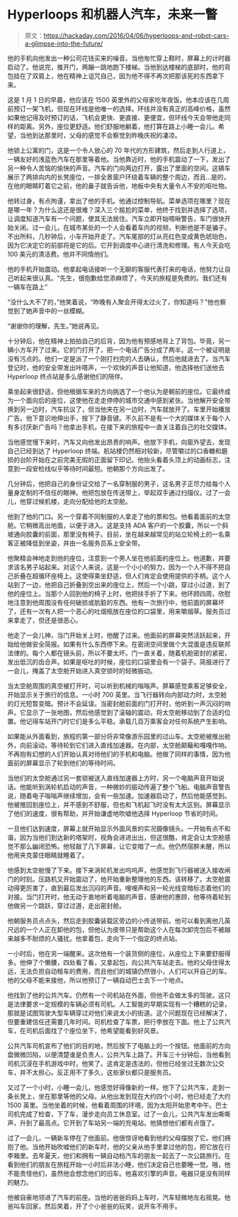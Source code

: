 # Hyperloops 和机器人汽车，未来一瞥

> 原文：<https://hackaday.com/2016/04/06/hyperloops-and-robot-cars-a-glimpse-into-the-future/>

他的手机向他发出一种公司花钱买来的噪音。当他匆忙穿上鞋时，屏幕上的计时器启动了。他说完，推开门，两蹦一跳地跑下楼梯。当他到达楼梯的底部时，他的背包挂在了双肩上，他在精神上诅咒自己，因为他不得不再次把那该死的东西拿下来。

这是 1 月 1 日的早晨，他应该在 1500 英里外的父母家吃年夜饭。他本应该在几周前预订一架飞机，但现在环线是他唯一的选择。环线并没有真正的高峰价格，虽然如果他记得及时预订的话，飞机会更快、更直接、更便宜，但环线今天会带他走同样的距离。另外，座位更舒适。他们舒服地躺着，他打算在路上小睡一会儿。希望，当他到达那里时，父母的感觉不会察觉到昨晚庆祝的凄凉。

他锁上公寓的门，这是一个令人放心的 70 年代的方形建筑，然后走到人行道上，一辆友好的浅蓝色汽车在那里等着他。当他靠近时，他的手机震动了一下，发出了另一种令人苦恼的愉快的声音。汽车的门向两边打开，露出了里面的空间。这辆车展示了两排向内的长凳座位，一排全景窗户环绕着车辆的整个周边，而且…是的，在他的眼睛盯着它之前，他的鼻子就告诉他，地板中央有大量令人不安的呕吐物。

他转过身，有点拘谨，拿出了他的手机。他通过控制导航。菜单选项在哪里？现在是哪一年？为什么这还是很难？深入三个尴尬的菜单，他终于找到并选择了选项，让调度知道汽车有一个问题，使其无法居住。汽车立即开始啁啾警告，车门很快开始关闭。过一会儿，在城市某处的一个人会看着车内的视频，判断他是不是骗子。不出所料，几秒钟后，小车开始开走了。汽车尾部的灯从亮红色变成黄色琥珀色，因为它决定它的前部将是它的后。它开到调度中心进行清洗和修理。有人今天会吃 100 美元的清洁费。他并不同情他们。

他的手机开始震动。他拿起电话接听一个无聊的客服代表打来的电话，他努力让自己听起来很认真。“先生，很抱歉给您添麻烦了，今天的旅程是免费的。我们还有一辆车在路上”

“没什么大不了的，”他笑着说，“昨晚有人聚会开得太过火了，你知道吗？”他也察觉到了她声音中的一丝模糊。

“谢谢你的理解，先生。”她说再见。

十分钟后，他在精神上拍拍自己的后背，因为他有预感地背上了背包。毕竟，另一辆小方车开了过来。它的门打开了，把一个电话广告分成了两半。这一个被证明是没有污点的。他们一定是派了一个刚打扫完的人去确认，然后他就进去了。当汽车登记时，他的安全带发出咔嗒声，一个欢快的声音让他知道，他选择他们送他去 Hyperloop 终点站是多么感谢他们的陪伴。

乘坐起来很舒适，但他根据车来的方向挑选了一个他认为是朝前的座位。它最终成为一个面向后的座位，这使他在走走停停的城市交通中感到紧张。当他解开安全带换到另一边时，汽车抗议了，但当他夹在另一边时，汽车就放开了。车里开始播放广告。他下意识地伸出手，按下了静音键。不久前不是有一个大的媒体关于每个人有多讨厌新广告吗？他拿出手机，在接下来的旅程中一直关注着自己的社交媒体。

当他感觉慢下来时，汽车又向他发出昂贵的响声。他放下手机，向窗外望去，发现自己已经到达了 Hyperloop 终端。航站楼仍然相对较新，尽管嚼过的口香糖和磨损的台阶开始在之前完美无瑕的正面留下印记。他抬头看着头顶上的动画标志，注意到一段安检线似乎等待时间最短。他朝那个方向出发了。

几分钟后，他把自己的身份证交给了一名穿制服的男子，这名男子正尽力给每个人量身定制的不信任的眼神。他把包放在传送带上，举起双手通过扫描仪。过了一会儿，他穿过候机楼，走向分配给他的太空舱。

他到了他的门口。另一个穿着不同制服的人拿走了他的票和包。他看着面前的太空舱。它稍微高出地面，以便于进入。这是支持 ADA 客户的一个胶囊，所以一个斜坡通向胶囊的前面，那里没有椅子。目前，坐在越来越常见的站立轮椅上的一名乘客正被降低到坐姿，并由一名服务员系上安全带。

他聚精会神地走到他的座位，注意到一个男人坐在他前面的座位上。他道歉，并要求该名男子站起来。对这个人来说，这是一个小小的努力，因为一个人不得不把自己折叠在超循环座椅上。这使得乘坐舒适，但人们肯定会使用提供的手柄。这个人站到了一边，他把自己折叠到空出来的座位上，然后一个小跳，穿过小过道，到了他的座位上。当那个人回到他的椅子上时，他把扶手折了下来。他环顾四周，欣慰地注意到他周围没有任何破损或肮脏的东西。他有一次旅行中，他前面的屏幕坏了，还有一次有人把一个恶心的吐烟瓶放在座位的口袋里，用来嚼烟草。服务员过来拿走了，但还是很恶心。

他走了一会儿神，当门开始关上时，他醒了过来。他面前的屏幕突然活跃起来，开始给他做安全简报。如果有什么东西停下来。在密闭空间里做个大混蛋是违反联邦法律的。每个人都在镜头前，所以不要太坏。门一直关着，随着机舱密封的紧密，发出低沉的齿合声。如果是呕吐的时候，座位的口袋里会有一个袋子。简报进行了一会儿，掩盖了太空舱开始进入真空锁时的轻微振动。

当太空舱周围的真空被打开时，可以听到机械的嗡嗡声。屏幕感觉乘客足够安全，开始显示关于旅行的信息。一小时 700 英里。当飞行器转向内部动力时，太空舱的灯光短暂变暗。预计不会延误。当密封舱前面的门打开时，他听到一声沉闷的响声。它显示了一张地图，然后他感觉到了滚轴的震动，将太空舱移动到了合适的位置。他记得车站开门时它们是多么平稳。承载几百万乘客会对任何系统产生影响。

如果能从外面看到，旅程的第一部分将非常像游乐园里的过山车。太空舱被推出舱外，向前滚动，等待轮到它们进入直线加速器。在内部，太空舱颠簸和嘎嘎作响。不再抱有幻想的人们开始认真对待他们的手机和电脑。他做了同样的事情，因为他面前的屏幕显示了轮到他们的等待时间。

当他们的太空舱通过另一套锁被送入直线加速器上方时，另一个电脑声音开始说话。他能听到涡轮机启动的声音，一种微妙的振动传遍了整个飞船。电脑声音警告说，随着电子嗡嗡声继续增加，会有一些加速。加速器启动了，然后他能感觉到。他被推回到座位上，并不感到不舒服，但也和飞机起飞时没有太大区别。屏幕显示了他们的速度，很有帮助，并开始谦虚地吹嘘他选择 Hyperloop 节省的时间。

一旦他们达到速度，屏幕上就开始显示外面风景的实况摄像镜头。一开始有点不和谐，因为当他们到达新的塔架时，视角会进进出出，但这很酷，肯定会让太空舱感觉不那么幽闭恐怖。他轻敲了几下屏幕，让它变暗了一点。他仍然宿醉未醒，所以他用夹克蒙住眼睛就睡着了。

他感到太空舱慢了下来。接下来涡轮机发出呜呜声，他感觉到飞行器被送入接收闸门的时刻。压路机又开始震动了，他开始重新整理他的东西。该转移了。太空舱震动得更厉害了，直到最后发出沉闷的声音。嗖嗖声和另一轮光线变暗标志着他们的对接。当门打开时，他无动于衷地听着电脑的声音，感谢他的惠顾，他等待着轮到他做另一个跳跃，穿过过道，走出密封舱。

他朝服务员点点头，然后走到胶囊装载区旁边的小传送带前。他可以看到离他几英尺远的一个人正在卸他的包，但他认为皮带只是帮助这个人在每次卸完包后不被越来越多不耐烦的人骚扰。他拿着包，走向下一个指定的终点站。

一小时后，他在另一端醒来。这次他有一个装货侧的座位，从座位上下来要舒服得多。他伸了个懒腰，四处看了看，又拿起包，向公共汽车站走去。他的父母住得太远，无法负担自动租车的费用，而且他们的城镇仍然很小，人们可以开自己的车。他的父母不能来接他，所以他预订了一辆自动巴士去下一个地点。

他找到了他的公共汽车。仍然有一个司机站在外面，但他不会做太多的驾驶。这只是法律要求一定规模的车辆必须有司机。人工智能的早期实现有一个糟糕的记录，那就是试图驾驶大型车辆穿过对他们来说太小的街道。这个问题现在已经解决了，但要重建信任还需要几年时间。司机检查了车票，把行李放在下面。他上了公共汽车，在司机后面找了个座位坐下，他希望能看到好风景。

公共汽车司机宣布了他们的目的地，然后按下了电脑上的一个按钮。他面前的方向盘微微凹陷，以便清楚谁是负责人，公共汽车上路了。开车三十分钟后，当他看到司机沉浸在手机游戏中时，他笑了。这肯定是违法的，但他已经坐过无数次公交车，并不太担心。反正用不了多久，这些家伙都只是服务员。

又过了一个小时，小睡一会儿，他感觉好得像新的一样。他下了公共汽车，走到一条长凳上，坐在那里等他的父母。从他出发到现在大约四个小时，他已经走了大约 1500 英里。当他坐着的时候，他看着周围的环境，因为太阳开始思考中午。巴士司机完成了检查，下了车，漫步走向员工休息室。过了一会儿，公共汽车发出嘶嘶声，升到了最高点。它开到了车站另一端的充电站。他猜想他们都有点饿了。

过了一会儿，一辆新车停在了他面前。他很惊讶地看到他的父母摆脱了它。他们拥抱了他。当他开始吹嘘他们的新车时，他的父亲从他手里拿过他的包，把它放在行李箱里。去年夏天，他们和拥有一辆自动档汽车的朋友一起去了一次公路旅行。在看到他们的朋友在旅程开始一小时后非法小睡，他们决定自己也要睡一觉。哦，他不能责怪他们，虽然他会想念他们的旧车。他喜欢引擎的声音。电器只是没有同样的魅力。

他被自豪地领进了汽车的前座。当他的爸爸妈妈上车时，汽车轻微地左右摇晃。他爸叫车回家，然后笑着，开了个小爸爸的玩笑，说开车不用手。